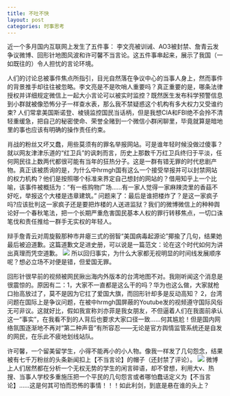 ```yaml
---
title: 不吐不快
layout: post
categories: 时事思考
---
```

近一个多月国内互联网上发生了五件事： 李文亮被训诫、AO3被封禁、詹青云发争议微博、回形针地图风波和许可馨不当言论。这五件事串起来，展示了我国（一如既往的）令人担忧的言论环境。

人们的讨论总被事件焦点所指引，目光自然落在争议中心的当事人身上，然而事件的背景推手却往往被忽略。李文亮是不是吹哨人重要吗？真正重要的是，哪条法律授权并详细规定微信上一起大小言论可以被实时监控？既然医生发布科学预警信息到小群就被像恐怖分子一样查水表，那么我不禁疑惑这个机构有多大权力又受谁约束? 人们常拿美国斯诺登、棱镜监控国民当话柄，但是我想CIA和FBI绝不会拎不清轻重缓急，把自己的秘密使命、荣誉全赌到一个微信小群闲聊里，毕竟就算是暗地里的事也应该有明确的操作责任约束。

肖战的粉丝又坏又蠢，用些莫须有的罪名举报网站。可是谁年轻时候没做过傻事？就以网友津津乐道的“红卫兵”的讽刺而言，历史上那数千万红卫兵终归于平淡，任何网民往上数两代都很可能有当年的狂热分子。这是一群有错无罪的时代悲剧产物。真正该被质询的是，为什么中hrmgh国有这么一个接受举报并可以封禁网站的权力机构？他们是按照哪个标准来界定自己想封的网站的？借用知乎上一个比喻，该事件被概括为：“有一栋购物广场……有一家人觉得一家麻辣烫里的香菇不好吃，举报这个大楼是违章建筑。” 问题来了：最后是谁把楼炸了？是这一家疯子吗?应该批判这一家疯子还是要把炸楼的人送进监狱？我们的微博微信上的种种舆论好一个春秋笔法，把一个长期严重危害国民基本人权的罪行转移焦点，一切口诛笔伐和责任推给一群手无实权的年轻人。

辩手詹青云对周旋毅那种市井瘪三式的弱智“美国病毒起源论”揶揄了几句，结果她最后被迫道歉。这篇道歉文足进史册，可以说是一篇范文：论在这个时代如何为讲出真理而凭空道歉。 ![](https://nullrecurrent.github.io//image/97.png) 
所以回归事实，为什么大家都无视明显的时间线发展顺序呢？想必立场不对便是错，但爱国无罪。

回形针很早前的视频被网民揪出海内外版本的台湾地图不对。我刚听闻这个消息是很震惊的。原因有二：1，大家不一直都是这么干的吗？华为也这么做，大家就枪口抬高放过了，莫不是因为它扛了爱国大旗，而回形针却多是反动高知？ 2，台湾问题在国际上是争议问题，在被中hrmgh国屏蔽的Youtube发的视频遵守国际风俗无可非议。这就好比，假如我宣称刘亦菲是我女朋友，不但逼着人们在我面前承认这一“事实”，在我看不到的人背后也要求大家口径一致……何其尴尬！但是国内网络氛围逐渐地不再对“第二种声音”有所容忍——无论是官方舆情监管系统还是自发的网民，在乐此不疲地划线站队。

许可馨，一个留美留学生，小得不能再小的小人物。像我一样发了几句怨念，结果被有七千万粉丝的头条新闻扣上【不当言论】的帽子（还封禁了评论）。
 ![](https://nullrecurrent.github.io//image/98.png)  微博上人们居然都在分析一个无权无势的学生的闲言碎语，却不曾想，利用大v、热搜、当事人学校多重施压把一个平民的几句怨言或者哪怕蠢话定义为【不当言论】……这是何其可怕而恐怖的事情！！！如此利剑，到底是悬在谁的头上？
